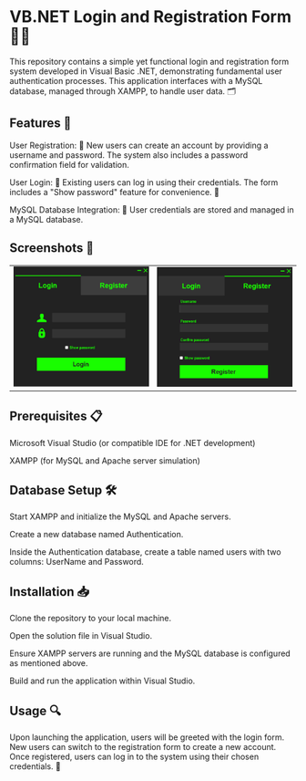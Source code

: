 # VB.NET Login and Registration Form 🚪🔐
This repository contains a simple yet functional login and registration form system developed in Visual Basic .NET, demonstrating fundamental user authentication processes. This application interfaces with a MySQL database, managed through XAMPP, to handle user data. 🗂️

## Features 🌟
User Registration: 📝 New users can create an account by providing a username and password. The system also includes a password confirmation field for validation.

User Login: 🔑 Existing users can log in using their credentials. The form includes a "Show password" feature for convenience. 👀

MySQL Database Integration: 💾 User credentials are stored and managed in a MySQL database.
## Screenshots 📸
<table>
  <tr>
    <td><img src="images/LoginForm.jpg" alt="Login Form" width="300"/></td>
    <td><img src="images/RegisterForm.jpg" alt="Registration Form" width="300"/></td>
  </tr>
</table>

## Prerequisites 📋
Microsoft Visual Studio (or compatible IDE for .NET development) 

XAMPP (for MySQL and Apache server simulation) 
## Database Setup 🛠️
Start XAMPP and initialize the MySQL and Apache servers.

Create a new database named Authentication.

Inside the Authentication database, create a table named users with two columns: UserName and Password.
## Installation 📥
Clone the repository to your local machine.

Open the solution file in Visual Studio.

Ensure XAMPP servers are running and the MySQL database is configured as mentioned above.

Build and run the application within Visual Studio.
## Usage 🔍
Upon launching the application, users will be greeted with the login form. New users can switch to the registration form to create a new account. Once registered, users can log in to the system using their chosen credentials. 🔐
